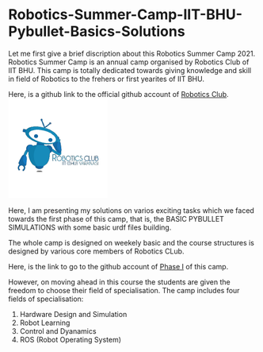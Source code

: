 # Robotics-Summer-Camp-IIT-BHU-Pybullet-Basics-Solutions

Let me first give a brief discription about this Robotics Summer Camp 2021.
Robotics Summer Camp is an annual camp organised by Robotics Club of IIT BHU.
This camp is totally dedicated towards giving knowledge and skill in field of Robotics to the frehers or first yearites of IIT BHU.

Here, is a github link to the official github account of <a href = "https://github.com/Robotics-Club-IIT-BHU">Robotics Club</a>.<br>
<img src="Robotics club.png" alt="Robotics Club" class="center">

Here, I am presenting my solutions on varios exciting tasks which we faced towards the first phase of this camp, that is,
the BASIC PYBULLET SIMULATIONS with some basic urdf files building.

The whole camp is designed on weekely basic and the course structures is designed by various core members of Robotics CLub.

Here, is the link to go to the github account of <a href = "https://github.com/Robotics-Club-IIT-BHU/Robotics-Camp-2021">Phase I</a> of this camp.

However, on moving ahead in this course the students are given the freedom to choose their field of specialisation.
The camp includes four fields of specialisation:

1. Hardware Design and Simulation
2. Robot Learning
3. Control and Dyanamics
4. ROS (Robot Operating System)
